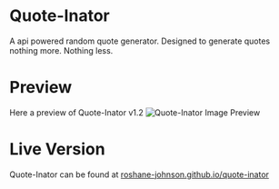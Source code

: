# Quote-Inator
A api powered random quote generator. Designed to generate quotes nothing more. Nothing less.

#

# Preview
Here a preview of Quote-Inator v1.2
<img src="https://i.ibb.co/Lr26HRn/Screenshot-2021-11-07-at-13-07-55-Dummy-Page.png" alt="Quote-Inator Image Preview" />

#

# Live Version
Quote-Inator can be found at [roshane-johnson.github.io/quote-inator](https://roshane-johnson.github.io/quote-inator/)
